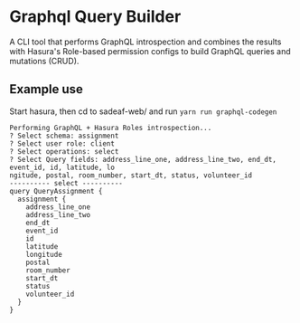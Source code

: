 # Graphql Query Builder

A CLI tool that performs GraphQL introspection and combines the
results with Hasura's Role-based permission configs to build GraphQL
queries and mutations (CRUD).

## Example use

Start hasura, then cd to sadeaf-web/ and run
`yarn run graphql-codegen`

```
Performing GraphQL + Hasura Roles introspection...
? Select schema: assignment
? Select user role: client
? Select operations: select
? Select Query fields: address_line_one, address_line_two, end_dt, event_id, id, latitude, lo
ngitude, postal, room_number, start_dt, status, volunteer_id
---------- select ----------
query QueryAssignment {
  assignment {
    address_line_one
    address_line_two
    end_dt
    event_id
    id
    latitude
    longitude
    postal
    room_number
    start_dt
    status
    volunteer_id
  }
}

```
